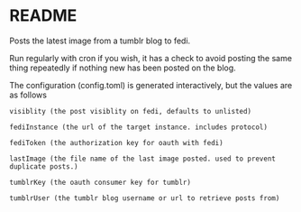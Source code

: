 # README

Posts the latest image from a tumblr blog to fedi.

Run regularly with cron if you wish, it has a check to avoid posting the same thing repeatedly if nothing new has been posted on the blog.

The configuration (config.toml) is generated interactively, but the values are as follows

```
visiblity (the post visiblity on fedi, defaults to unlisted)

fediInstance (the url of the target instance. includes protocol)

fediToken (the authorization key for oauth with fedi)

lastImage (the file name of the last image posted. used to prevent duplicate posts.)

tumblrKey (the oauth consumer key for tumblr)

tumblrUser (the tumblr blog username or url to retrieve posts from)
```
